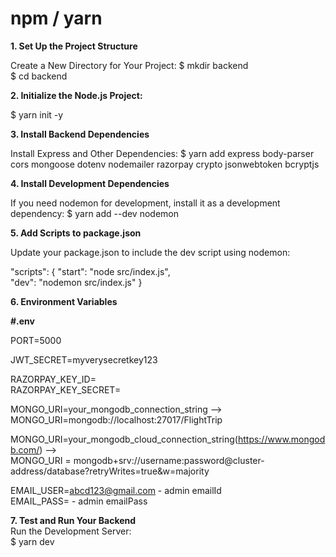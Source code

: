 # npm / yarn

**1. Set Up the Project Structure**   

Create a New Directory for Your Project:
$ mkdir backend     
$ cd backend

**2. Initialize the Node.js Project:**   

$ yarn init -y

**3. Install Backend Dependencies**  

Install Express and Other Dependencies:
$ yarn add express body-parser cors mongoose dotenv nodemailer razorpay crypto jsonwebtoken bcryptjs

**4. Install Development Dependencies**   

If you need nodemon for development, install it as a development dependency:
$ yarn add --dev nodemon

**5. Add Scripts to package.json**   

Update your package.json to include the dev script using nodemon:

"scripts": {
  "start": "node src/index.js",     
  "dev": "nodemon src/index.js"
}

**6. Environment Variables**  

**#.env**   

PORT=5000   

JWT_SECRET=myverysecretkey123     

RAZORPAY_KEY_ID=    
RAZORPAY_KEY_SECRET=     

MONGO_URI=your_mongodb_connection_string --> MONGO_URI=mongodb://localhost:27017/FlightTrip   


MONGO_URI=your_mongodb_cloud_connection_string(https://www.mongodb.com/) -->     
MONGO_URI = mongodb+srv://username:password@cluster-address/database?retryWrites=true&w=majority   

EMAIL_USER=abcd123@gmail.com - admin emailId    
EMAIL_PASS=                  - admin emailPass    



**7. Test and Run Your Backend**     
Run the Development Server:   
$ yarn dev   


